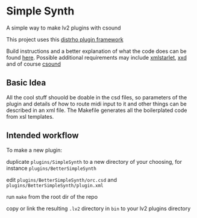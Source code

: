 # Simple Synth

A simple way to make lv2 plugins with csound

This project uses this [distrho plugin framework](https://github.com/DISTRHO/DPF/)

Build instructions and a better explanation of what the code does can be found [here](https://github.com/osamc-lv2-workshop/lv2-workshop). Possible additional requirements may include [xmlstarlet](http://xmlstar.sourceforge.net/), [xxd](https://linux.die.net/man/1/xxd) and of course [csound](https://github.com/csound/csound)

## Basic Idea

All the cool stuff shouold be doable in the csd files, so parameters of the plugin and details of how to route midi input to it and other things can be described in an xml file. The Makefile generates all the boilerplated code from xsl templates.

## Intended workflow

To make a new plugin: 

duplicate `plugins/SimpleSynth` to a new directory of your choosing, for instance `plugins/BetterSimpleSynth`

edit `plugins/BetterSimpleSynth/orc.csd` and `plugins/BetterSimpleSynth/plugin.xml`

run `make` from the root dir of the repo

copy or link the resulting `.lv2` directory in `bin` to your lv2 plugins directory